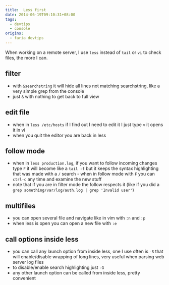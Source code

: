```yaml
---
title:  Less first
date: 2014-06-19T09:10:31+08:00
tags:
  - devtips
  - console
origins:
  - faria devtips
---
```

When working on a remote server, I use `less` instead of `tail` or `vi` to check files, the more I can.

## filter

- with `&searchstring` it will hide all lines not matching searchstring, like a very simple grep from the console
- just `&` with nothing to get back to full view

## edit file

- when in `less /etc/hosts` if I find out I need to edit it I just type `v` it opens it in vi
- when you quit the editor you are back in less

## follow mode

- when in `less production.log`, if you want to follow incoming changes type `F` it will become like a `tail -f` but it keeps the syntax highlighting that was made with a `/` search - when in follow mode with `F` you can `ctrl-c` any time and examine the new stuff
- note that if you are in filter mode the follow respects it (like if you did a `grep something/var/log/auth.log | grep 'Invalid user'`)

## multifiles

- you can open several file and navigate like in vim with `:n` and `:p`
- when less is open you can open a new file with `:e`

## call options inside less

- you can call any launch option from inside less, one I use often is `-S` that will enable/disable wrapping of long lines, very useful when parsing web server log files
- to disable/enable search highlighting just `-G`
- any other launch option can be called from inside less, pretty convenient
